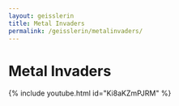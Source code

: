 ```yaml
---
layout: geisslerin
title: Metal Invaders
permalink: /geisslerin/metalinvaders/
---
```

# Metal Invaders
{% include youtube.html id="Ki8aKZmPJRM" %}